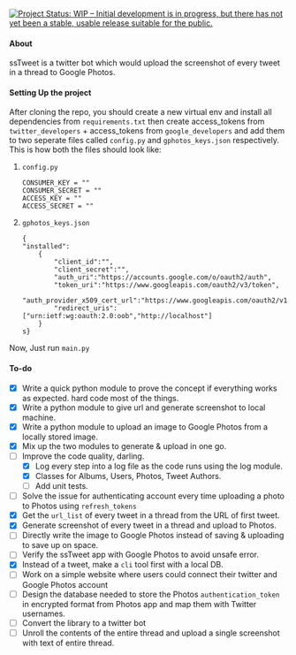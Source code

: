 [![Project Status: WIP – Initial development is in progress, but there has not yet been a stable, usable release suitable for the public.](https://www.repostatus.org/badges/latest/wip.svg)](https://www.repostatus.org/#wip)

#### About
ssTweet is a twitter bot which would upload the screenshot of every tweet in a thread to Google Photos.

#### Setting Up the project
After cloning the repo, you should create a new virtual env and install all dependencies from `requirements.txt` then create access_tokens from `twitter_developers` + access_tokens from `google_developers` and add them to two seperate files called `config.py` and `gphotos_keys.json` respectively. This is how both the files should look like:
1. `config.py`
    ```
    CONSUMER_KEY = ""
    CONSUMER_SECRET = ""
    ACCESS_KEY = ""
    ACCESS_SECRET = ""
    ```
2. `gphotos_keys.json`
    ```
    {
    "installed":
        {
            "client_id":"",
            "client_secret":"",
            "auth_uri":"https://accounts.google.com/o/oauth2/auth",
            "token_uri":"https://www.googleapis.com/oauth2/v3/token",
            "auth_provider_x509_cert_url":"https://www.googleapis.com/oauth2/v1/certs",
            "redirect_uris":["urn:ietf:wg:oauth:2.0:oob","http://localhost"]
        }
    s}
    ```
Now, Just run `main.py`

#### To-do
- [x] Write a quick python module to prove the concept if everything works as expected. hard code most of the things.
- [x] Write a python module to give url and generate screenshot to local machine.
- [x] Write a python module to upload an image to Google Photos from a locally stored image.
- [x] Mix up the two modules to generate & upload in one go.
- [ ] Improve the code quality, darling.
    - [x] Log every step into a log file as the code runs using the log module.
    - [x] Classes for Albums, Users, Photos, Tweet Authors.
    - [ ] Add unit tests.
- [ ] Solve the issue for authenticating account every time uploading a photo to Photos using `refresh_tokens`
- [x] Get the `url_list` of every tweet in a thread from the URL of first tweet.
- [x] Generate screenshot of every tweet in a thread and upload to Photos.
- [ ] Directly write the image to Google Photos instead of saving & uploading to save up on space.
- [ ] Verify the ssTweet app with Google Photos to avoid unsafe error.
- [x] Instead of a tweet, make a `cli` tool first with a local DB.
- [ ] Work on a simple website where users could connect their twitter and Google Photos account
- [ ] Design the database needed to store the Photos `authentication_token` in encrypted format from Photos app and map them with Twitter usernames.
- [ ] Convert the library to a twitter bot
- [ ] Unroll the contents of the entire thread and upload a single screenshot with text of entire thread.